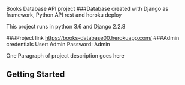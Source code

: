 Books Database API project
###Database created with Django as framework, Python API rest and heroku deploy

This project runs in python 3.6 and Django 2.2.8

###Project link
https://books-database00.herokuapp.com/
###Admin credentials
User: Admin Password: Admin


One Paragraph of project description goes here

## Getting Started

